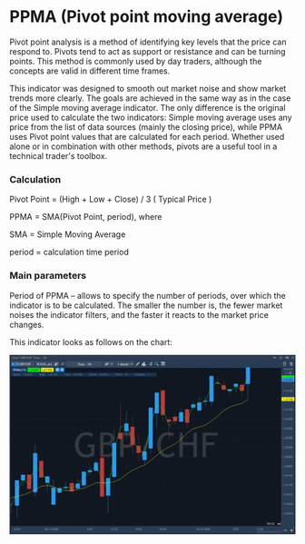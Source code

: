 # PPMA \(Pivot point moving average\)

Pivot point analysis is a method of identifying key levels that the price can respond to. Pivots tend to act as support or resistance and can be turning points. This method is commonly used by day traders, although the concepts are valid in different time frames. 

This indicator was designed to smooth out market noise and show market trends more clearly. The goals are achieved in the same way as in the case of the Simple moving average indicator. The only difference is the original price used to calculate the two indicators: Simple moving average uses any price from the list of data sources \(mainly the closing price\), while PPMA uses Pivot point values ​​that are calculated for each period. Whether used alone or in combination with other methods, pivots are a useful tool in a technical trader's toolbox.

### Calculation

Pivot Point = \(High + Low + Close\) / 3 \( Typical Price \) 

PPMA = SMA\(Pivot Point, period\), where 

SMA = Simple Moving Average 

period = calculation time period

### Main parameters

Period of PPMA – allows to specify the number of periods, over which the indicator is to be calculated. The smaller the number is, the fewer market noises the indicator filters, and the faster it reacts to the market price changes.

This indicator looks as follows on the chart:

![](../../../../.gitbook/assets/screenshot_2%20%2826%29.jpg)



